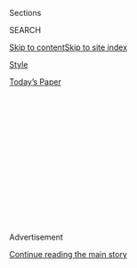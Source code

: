<div id="app">

<div>

<div>

<div>

<div class="NYTAppHideMasthead css-1q2w90k e1suatyy0">

<div class="section css-ui9rw0 e1suatyy2">

<div class="css-eph4ug er09x8g0">

<div class="css-6n7j50">

</div>

<span class="css-1dv1kvn">Sections</span>

<div class="css-10488qs">

<span class="css-1dv1kvn">SEARCH</span>

</div>

[Skip to content](#site-content)[Skip to site
index](#site-index)

</div>

<div id="masthead-section-label" class="css-1wr3we4 eaxe0e00">

[Style](https://www.nytimes3xbfgragh.onion/section/style)

</div>

<div class="css-10698na e1huz5gh0">

</div>

</div>

<div id="masthead-bar-one" class="section hasLinks css-15hmgas e1csuq9d3">

<div class="css-uqyvli e1csuq9d0">

</div>

<div class="css-1uqjmks e1csuq9d1">

</div>

<div class="css-9e9ivx">

[](https://myaccount.nytimes3xbfgragh.onion/auth/login?response_type=cookie&client_id=vi)

</div>

<div class="css-1bvtpon e1csuq9d2">

[Today’s
Paper](https://www.nytimes3xbfgragh.onion/section/todayspaper)

</div>

</div>

</div>

</div>

<div data-aria-hidden="false">

<div id="site-content" data-role="main">

<div>

<div class="css-1aor85t" style="opacity:0.000000001;z-index:-1;visibility:hidden">

<div class="css-1hqnpie">

<div class="css-epjblv">

<span class="css-17xtcya">[Style](/section/style)</span><span class="css-x15j1o">|</span><span class="css-fwqvlz">The
‘Call Her Daddy’ Feud: What
Happened?</span>

</div>

<div class="css-k008qs">

<div class="css-1iwv8en">

<span class="css-18z7m18"></span>

<div>

</div>

</div>

<span class="css-1n6z4y">https://nyti.ms/3g70SPy</span>

<div class="css-1705lsu">

<div class="css-4xjgmj">

<div class="css-4skfbu" data-role="toolbar" data-aria-label="Social Media Share buttons, Save button, and Comments Panel with current comment count" data-testid="share-tools">

  - 
  - 
  - 
  - 
    
    <div class="css-6n7j50">
    
    </div>

  - 
  - 

</div>

</div>

</div>

</div>

</div>

</div>

<div class="css-13pd83m">

</div>

<div id="top-wrapper" class="css-1sy8kpn">

<div id="top-slug" class="css-l9onyx">

Advertisement

</div>

[Continue reading the main
story](#after-top)

<div class="ad top-wrapper" style="text-align:center;height:100%;display:block;min-height:250px">

<div id="top" class="place-ad" data-position="top" data-size-key="top">

</div>

</div>

<div id="after-top">

</div>

</div>

<div>

<div id="sponsor-wrapper" class="css-1hyfx7x">

<div id="sponsor-slug" class="css-19vbshk">

Supported by

</div>

[Continue reading the main
story](#after-sponsor)

<div id="sponsor" class="ad sponsor-wrapper" style="text-align:center;height:100%;display:block">

</div>

<div id="after-sponsor">

</div>

</div>

<div class="css-186x18t">

</div>

<div class="css-1vkm6nb ehdk2mb0">

# The ‘Call Her Daddy’ Feud: What Happened?

</div>

The podcast built a loyal audience. So did its hosts.

<div class="css-79elbk" data-testid="photoviewer-wrapper">

<div class="css-z3e15g" data-testid="photoviewer-wrapper-hidden">

</div>

<div class="css-1a48zt4 ehw59r15" data-testid="photoviewer-children">

![<span class="css-16f3y1r e13ogyst0" data-aria-hidden="true">Alexandra
Cooper and Sofia Franklyn started the podcast, “Call Her Daddy,” in
2018. </span><span class="css-cnj6d5 e1z0qqy90" itemprop="copyrightHolder"><span class="css-1ly73wi e1tej78p0">Credit...</span><span><span>BFA</span></span></span>](https://static01.graylady3jvrrxbe.onion/images/2020/05/19/fashion/19CALL-HER-DADDY-cooper-franklyn/19CALL-HER-DADDY--articleLarge.jpg?quality=75&auto=webp&disable=upscale)

</div>

</div>

<div class="css-18e8msd">

<div class="css-vp77d3 epjyd6m0">

<div class="css-hus3qt ey68jwv0" data-aria-hidden="true">

[![Taylor
Lorenz](https://static01.graylady3jvrrxbe.onion/images/2020/03/18/reader-center/author-taylor-lorenz/author-taylor-lorenz-thumbLarge.png
"Taylor Lorenz")](https://www.nytimes3xbfgragh.onion/by/taylor-lorenz)

</div>

<div class="css-1baulvz">

By [<span class="css-1baulvz last-byline" itemprop="name">Taylor
Lorenz</span>](https://www.nytimes3xbfgragh.onion/by/taylor-lorenz)

</div>

</div>

  - 
    
    <div class="css-ld3wwf e16638kd2">
    
    Published May 19, 2020Updated July 16,
    2020
    
    </div>

  - 
    
    <div class="css-4xjgmj">
    
    <div class="css-pvvomx" data-role="toolbar" data-aria-label="Social Media Share buttons, Save button, and Comments Panel with current comment count" data-testid="share-tools">
    
      - 
      - 
      - 
      - 
        
        <div class="css-6n7j50">
        
        </div>
    
      - 
      - 
    
    </div>
    
    </div>

</div>

</div>

<div class="section meteredContent css-1r7ky0e" name="articleBody" itemprop="articleBody">

<div class="css-1fanzo5 StoryBodyCompanionColumn">

<div class="css-53u6y8">

In just two years, “Call Her Daddy,” a raunchy podcast about sex,
dating, culture and life in New York, became a cult sensation. This
week, it descended into a fireball of chaos and internet drama.

Two friends, Sofia Franklyn, 27, and Alexandra Cooper, 26, started the
show in 2018 after coming up with the idea over a vacation. The podcast
was acquired by Barstool Sports about a month after the first episode
aired and quickly began raking in hundreds of thousands of subscribers.

It jumped from [12,000 to two million downloads in just two
months](https://www.adexchanger.com/publishers/influencers-are-the-new-publishers-barstool-sports-ceo-erika-nardini/)
and topped the podcast charts. It is one of the top 20 most popular on
[Apple Podcasts](https://www.podcastinsights.com/top-us-podcasts/).

“They talk about things everyone can relate to, especially people in
college and their 20s,” said Addison Rose, 19, a college student and
longtime fan. “It’s interesting to hear sex talked about in such an
honest way from a women’s perspective. It was refreshing.”

</div>

</div>

<div class="css-1fanzo5 StoryBodyCompanionColumn">

<div class="css-53u6y8">

-----

What happens online? More by [Taylor
Lorenz](https://www.nytimes3xbfgragh.onion/by/taylor-lorenz):

  - [How the Sway House TikTok Collab Made
    Enemies](https://www.nytimes3xbfgragh.onion/2020/06/08/style/sway-house-neighbors-tiktok.html)

  - [Inside the Shane Dawson and Jeffree Star YouTube
    Drama](https://www.nytimes3xbfgragh.onion/2020/06/29/style/shane-dawson-jeffree-star-youtube.html)

  - [YouTube Star Jenna Marbles Apologizes for Blackface
    Video](https://www.nytimes3xbfgragh.onion/2020/06/26/us/jenna-marbles-leaves-youtube.html)

  - [How We Report on Internet Culture and the Teens Who Rule
    It](https://www.nytimes3xbfgragh.onion/2020/07/16/style/taylor-lorenz-internet-culture-reporting.html)

-----

Ms. Cooper wrote in a post titled “[How Did Two ‘Blow Up Dolls’ Land a
Barstool
Deal](https://www.barstoolsports.com/blog/1108118/how-did-two-blow-up-dolls-land-a-barstool-deal)”:
“Barstool liked our idea of uncensored, real, female locker room talk,
which quite frankly is just as nasty as guy locker room talk. And we had
no problem exploiting our experiences — as well as ourselves — for our
listeners’ entertainment.”

But in the past month, the “Call Her Daddy” empire has tumbled, exposing
the inevitable issues media companies face when their star employees
morph into powerful influencers.

</div>

</div>

<div class="css-1fanzo5 StoryBodyCompanionColumn">

<div class="css-53u6y8">

“This controversy is starting to show some of the macro issues in the
media businesses built around these personalities,” said Blake Robbins,
a partner at Ludlow Ventures, a venture capital firm. “It’s the pull of
influencers outgrowing the media brands that invested in their careers.”

</div>

</div>

<div class="css-cfo9c3">

</div>

<div class="css-1fanzo5 StoryBodyCompanionColumn">

<div class="css-53u6y8">

## An Uncertain Future

The last time anyone heard from the two “Call Her Daddy” hosts directly
was on April 8, when they uploaded an episode with the cryptic subtitle
“Kesha… The End.” Then, the podcast’s feed went dark.

Fans began tweeting the hashtag \#FreeTheFathers, speculating that the
hosts were being silenced by their parent company, Barstool Sports.
“Fathers” is an affectionate nickname given to the “Call Her Daddy”
hosts.

On April 21, Ms. Franklyn and Ms. Cooper posted a statement to Instagram
saying that they “legally can’t speak out yet” about what has been
taking place behind the scenes. (Neither Ms. Cooper nor Ms. Franklyn
responded to requests to comment for this article.) Tabloids [speculated
on a fallout between the
two](https://pagesix.com/2020/04/27/battle-brewing-between-barstool-sports-and-raunchy-hit-podcast-call-her-daddy/).
Fans [posted theories](https://twtext.com/article/1254463034522820610)
that they’d dropped hidden messages in the titles of recent episodes
indicating trouble.

On Sunday, the tension that had been quietly brewing for weeks boiled
over.

Dave Portnoy, the Barstool Sports founder and president, posted a
30-minute tell-all episode to the “Call Her Daddy” podcast feed, calling
Ms. Franklyn and Ms. Cooper “unprofessional, disloyal and greedy” before
revealing the full details of his side of the messy contract dispute.

According to Erika Nardini, the C.E.O. of Barstool, [more than 35
percent of Barstool’s
revenue](https://variety.com/2019/digital/news/barstool-sports-podcast-revenue-1203305912/)
now comes from the company’s podcast business, and “Call Her Daddy” was
a crown jewel. Mr. Portnoy said the company was losing $100,000 per
missed episode and said that he offered the hosts a guaranteed base
salary of $500,000 a year, plus bonuses, among other incentives that he
estimated would ultimately net them millions, to return to the show.

</div>

</div>

<div class="css-1fanzo5 StoryBodyCompanionColumn">

<div class="css-53u6y8">

Ms. Cooper, he said, had agreed to the new terms, but Ms. Franklyn
refused, according to Mr. Portnoy, on the advice of her boyfriend, the
[HBO Sports executive Peter
Nelson](https://nypost.com/2020/05/19/what-to-know-about-peter-nelson-and-call-her-daddy-drama/),
referred to as “suitman” on the podcast. Mr. Nelson helped Ms. Franklyn
and Ms. Cooper shop the podcast around to other networks, according to
Mr. Portnoy.

On Tuesday, Mr. Portnoy announced new “Call Her Daddy” merch emblazoned
with the phrase “[cancel
suitman](https://twitter.com/stoolpresidente/status/1262390184613740544),”
alluding to Mr. Nelson. Fans lashed out at Mr. Nelson online for [coming
between the two
friends](https://twitter.com/knicks_tape99/status/1262412507060338689)
and “[ruining the
podcast](https://twitter.com/realitykiwi/status/1262209743478808576).”

</div>

</div>

<div class="css-cfo9c3">

</div>

<div class="css-1fanzo5 StoryBodyCompanionColumn">

<div class="css-53u6y8">

Now, the future of the show is uncertain. According to Mr. Portnoy, Ms.
Cooper will likely return and take over “Call Her Daddy,” and an offer
is out to Ms. Franklyn. They might host competing podcasts, both on the
Barstool Network.

On Tuesday afternoon, Ms. Franklyn addressed the controversy on
Instagram Stories. “Did Barstool help blow up ‘Call Her Daddy?’ 100
percent,” she said. But, that doesn’t mean she’ll be returning. “I found
out that Alex had gone behind my back and done something and I found out
that it wasn’t the first time. I’m willing to do ‘Call Her Daddy,’ I
really am. I can’t do it under the circumstances that she wants,” Ms.
Franklyn said.

In the meantime, thousands of fans have continued weighing in online.
Many have begged for a reconciliation. Others feel deeply betrayed.

</div>

</div>

<div class="css-1fanzo5 StoryBodyCompanionColumn">

<div class="css-53u6y8">

In his tell-all, Mr. Portnoy said that Ms. Franklyn and Ms. Cooper had
each taken home nearly $500,000 last year, a figure far higher than many
fans imagined. “They’d frequently talk in the podcast about being broke
girls in their 20s, which is relatable,” Ms. Rose said. “Then it came
out how much they were making.”

“$500k a year to talk about sex once a week and that’s not good enough
for you? Imagine having it THAT easy.. feel betrayed as a fan tbh,”
[another fan
tweeted](https://twitter.com/ballerinaswifts/status/1262198053743853573).

</div>

</div>

<div class="css-cfo9c3">

</div>

<div class="css-1fanzo5 StoryBodyCompanionColumn">

<div class="css-53u6y8">

## ‘People Expect Transparency’

Media companies have long acted as talent incubators, providing content
producers name-brand recognition and access to a larger audience. But,
as that talent builds a following on social media, the balance of power
shifts. Often, talent no longer needs the media company to operate as a
middleman, and many realize they could monetize their own platforms more
effectively by themselves.

“Even though this feels messy and salacious, it actually does touch on
much larger questions about media institutions and talent, and how they
create value and contracts with each other,” said Nicholas Quah, the
founder of Hot Pod, a newsletter about podcasts.

When “Call Her Daddy” started, Ms. Franklyn and Ms. Cooper were
relatively unknown. Now they have about one million followers on
Instagram each and wield a wide and loyal audience online. To Barstool
Sports, however, they were simply employees.

</div>

</div>

<div class="css-1fanzo5 StoryBodyCompanionColumn">

<div class="css-53u6y8">

“We’re entering a period where creators are business owners and media
brands of their own. They can’t just be seen as employees,” said Jordi
Hays, a digital strategist who works with online creators in Los
Angeles. “The tools are available to them to become founders and C.E.O.s
of their brand, and develop businesses with multiple powerful revenue
streams like merch, ad sales and subscription revenue.”

</div>

</div>

<div class="css-cfo9c3">

</div>

<div class="css-1fanzo5 StoryBodyCompanionColumn">

<div class="css-53u6y8">

This isn’t the first time high-profile internet creators decided their
media company wasn’t working for them anymore and decided to forge out
their own. In 2016, a slew of employees of BuzzFeed Video [left to
become full-time
YouTubers](https://whatstrending.com/trending-videos/trending-now/23343-why-do-creators-leave-buzzfeed/).
Scott Rogowsky went through [extensive complex contract
negotiations](https://www.thedailybeast.com/ceo-of-hq-the-hottest-app-going-if-you-run-this-profile-well-fire-our-host)
after HQ Trivia minted him as a star.

And Tfue, an elite Fortnite player, sued [FaZe
Clan](https://www.nytimes3xbfgragh.onion/2019/11/15/style/faze-clan-house.html),
a gaming content collective, in 2019, to escape [what he considered an
exploitive
contract](https://www.theatlantic.com/technology/archive/2019/05/why-tfues-lawsuit-against-faze-clan-matters/589900/).
“The time is now for content creators, gamers and streamers to stop
being taken advantage of through oppressive, unfair and illegal
agreements,” he [wrote in the
suit](https://www.theatlantic.com/technology/archive/2019/05/why-tfues-lawsuit-against-faze-clan-matters/589900/).

While most traditional publishers and media brands would balk at
litigating a contract dispute in public, Mr. Portnoy and Barstool Sports
have proven themselves adept at leveraging online attention in their
favor.

“A lot of companies would try to sweep this under the rug and put out a
press release, but in this new world of media where these people are
huge personalities, people expect transparency,” Mr. Robbins said. “This
is a Barstool gold mine. They want these story lines. They can now
create these competing podcasts between the ‘Call Her Daddy’ hosts, and
I have no doubt that both would do really well.”

</div>

</div>

<div class="css-1fanzo5 StoryBodyCompanionColumn">

<div class="css-53u6y8">

That’s assuming both women would return. Grace Atwood, a lifestyle
influencer and co-host of the podcast “Bad on Paper,” said she could see
why they may not want to. “These girls have nearly one million
followers, they can make $10,000 or $20,000 for a single Instagram
post,” she said. “You can take that audience and do anything. You
could start a fashion label, you could start a spinoff podcast. If that
audience likes and trusts you, there’s literally endless things you can
do with it. Imagine getting to that level and then taking a $75,000
salary.”

</div>

</div>

<div class="css-cfo9c3">

</div>

<div class="css-1fanzo5 StoryBodyCompanionColumn">

<div class="css-53u6y8">

Emma Gray, a host of “Here to Make Friends,” a podcast about “The
Bachelor,” owned by HuffPost, said that she has loved the production,
sales and support HuffPost has offered since she teamed with the company
five years ago to start her show.

Still, “we all know that followers are literal capital at this point,”
she said. “I think it’s important for media companies to treat their
podcast hosts as talent and therefore use talent contracts in their
negotiations rather than a general employment agreement.”

For talent negotiations, there’s no better person to have on your side
than an experienced talent agent or a lawyer. Quinn Heraty, the founder
of Heraty Law, has worked extensively with podcasters. Ms. Heraty said
that she encourages nearly all hosts to go independent. “Being an
employee is just working to create value for someone else,” she said.

But for those who do take a deal with a more established media brand,
the important thing is to negotiate equitable terms from the beginning.
“When you have a deal that’s inherently more favorable to one side or
another, that’s going to, over the course of the deal, cause stress on
the relationship,” she said. “Deals change over the lifetime of a
business relationship because these dynamics are dynamic.”

</div>

</div>

<div class="css-1fanzo5 StoryBodyCompanionColumn">

<div class="css-53u6y8">

The systems for monetization are also increasingly complex. Most
aspiring podcasters don’t think of negotiating things like ownership of
their back catalog, licensing agreements, platform exclusivity,
intellectual property and more, upfront. “The deal making is only
becoming more complex,” said Oren Rosenbaum, the head of emerging
platforms at United Talent Agency. And, “we’re still on the ground
floor. We’re still in the infancy of this business.”

No matter how the situation with “Call Her Daddy” resolves, these
conflicts won’t go away as long as the traditional media ecosystem
remains in flux. But fans and those in the online creator industry are
rapt.

“This is one of the first times in this new personality-driven media
world that we’ve gotten insight into how the contracts are actually
structured,” Mr. Robbins said. “Dave and Barstool clearly do bring
something to the table, because they’re making this one of the most
talked-about things in pop culture.”

</div>

</div>

</div>

<div>

</div>

<div>

</div>

<div>

</div>

<div>

<div id="bottom-wrapper" class="css-1ede5it">

<div id="bottom-slug" class="css-l9onyx">

Advertisement

</div>

[Continue reading the main
story](#after-bottom)

<div id="bottom" class="ad bottom-wrapper" style="text-align:center;height:100%;display:block;min-height:90px">

</div>

<div id="after-bottom">

</div>

</div>

</div>

</div>

</div>

## Site Index

<div>

</div>

## Site Information Navigation

  - [© <span>2020</span> <span>The New York Times
    Company</span>](https://help.nytimes3xbfgragh.onion/hc/en-us/articles/115014792127-Copyright-notice)

<!-- end list -->

  - [NYTCo](https://www.nytco.com/)
  - [Contact
    Us](https://help.nytimes3xbfgragh.onion/hc/en-us/articles/115015385887-Contact-Us)
  - [Work with us](https://www.nytco.com/careers/)
  - [Advertise](https://nytmediakit.com/)
  - [T Brand Studio](http://www.tbrandstudio.com/)
  - [Your Ad
    Choices](https://www.nytimes3xbfgragh.onion/privacy/cookie-policy#how-do-i-manage-trackers)
  - [Privacy](https://www.nytimes3xbfgragh.onion/privacy)
  - [Terms of
    Service](https://help.nytimes3xbfgragh.onion/hc/en-us/articles/115014893428-Terms-of-service)
  - [Terms of
    Sale](https://help.nytimes3xbfgragh.onion/hc/en-us/articles/115014893968-Terms-of-sale)
  - [Site
    Map](https://spiderbites.nytimes3xbfgragh.onion)
  - [Help](https://help.nytimes3xbfgragh.onion/hc/en-us)
  - [Subscriptions](https://www.nytimes3xbfgragh.onion/subscription?campaignId=37WXW)

</div>

</div>

</div>

</div>
